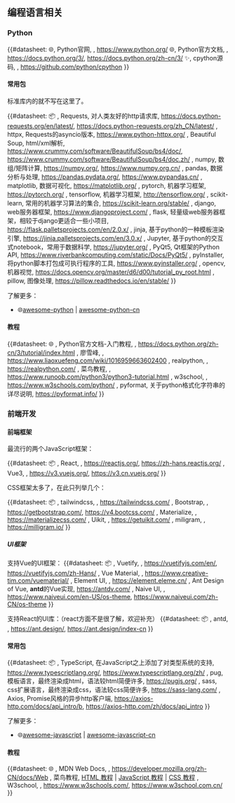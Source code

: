 ## 编程语言相关

### Python

{{#datasheet:
🌐, Python官网, , https://www.python.org/
🌐, Python官方文档, , https://docs.python.org/3/, https://docs.python.org/zh-cn/3/
✨, cpython源码, , https://github.com/python/cpython
}}

#### 常用包

标准库内的就不写在这里了。

{{#datasheet: 📦
, Requests, 对人类友好的http请求库, https://docs.python-requests.org/en/latest/, https://docs.python-requests.org/zh_CN/latest/
, httpx, Requests的asyncio版本, https://www.python-httpx.org/
, Beautiful Soup, html/xml解析, https://www.crummy.com/software/BeautifulSoup/bs4/doc/, https://www.crummy.com/software/BeautifulSoup/bs4/doc.zh/
, numpy, 数组/矩阵计算, https://numpy.org/, https://www.numpy.org.cn/
, pandas, 数据分析与处理, https://pandas.pydata.org/, https://www.pypandas.cn/
, matplotlib, 数据可视化, https://matplotlib.org/
, pytorch, 机器学习框架, https://pytorch.org/
, tensorflow, 机器学习框架, http://tensorflow.org/
, scikit-learn, 常用的机器学习算法的集合, https://scikit-learn.org/stable/
, django, web服务器框架, https://www.djangoproject.com/
, flask, 轻量级web服务器框架，相较于django更适合一些小项目, https://flask.palletsprojects.com/en/2.0.x/
, jinja, 基于python的一种模板渲染引擎, https://jinja.palletsprojects.com/en/3.0.x/
, Jupyter, 基于python的交互式notebook，常用于数据科学, https://jupyter.org/
, PyQt5, Qt框架的Python API, https://www.riverbankcomputing.com/static/Docs/PyQt5/
, pyInstaller, 将python脚本打包成可执行程序的工具, https://www.pyinstaller.org/
, opencv, 机器视觉, https://docs.opencv.org/master/d6/d00/tutorial_py_root.html
, pillow, 图像处理, https://pillow.readthedocs.io/en/stable/
}}

了解更多：

- 🌐[awesome-python](https://github.com/vinta/awesome-python) | [awesome-python-cn](https://github.com/jobbole/awesome-python-cn)

#### 教程

{{#datasheet: 🌐
, Python官方文档-入门教程, , https://docs.python.org/zh-cn/3/tutorial/index.html
, 廖雪峰, , https://www.liaoxuefeng.com/wiki/1016959663602400
, realpython, , https://realpython.com/
, 菜鸟教程, , https://www.runoob.com/python3/python3-tutorial.html
, w3school, , https://www.w3schools.com/python/
, pyformat, 关于python格式化字符串的详尽说明, https://pyformat.info/
}}

### 前端开发

#### 前端框架

最流行的两个JavaScript框架：

{{#datasheet: 📦
, React, , https://reactjs.org/, https://zh-hans.reactjs.org/
, Vue3, , https://v3.vuejs.org/, https://v3.cn.vuejs.org/
}}

CSS框架太多了，在此只列举几个：

{{#datasheet: 📦
, tailwindcss, , https://tailwindcss.com/
, Bootstrap, , https://getbootstrap.com/, https://v4.bootcss.com/
, Materialize, , https://materializecss.com/
, Uikit, , https://getuikit.com/
, miligram, , https://milligram.io/
}}

##### UI框架

支持Vue的UI框架：
{{#datasheet: 📦
, Vuetify, , https://vuetifyjs.com/en/, https://vuetifyjs.com/zh-Hans/
, Vue Material, , https://www.creative-tim.com/vuematerial/
, Element UI, , https://element.eleme.cn/
, Ant Design of Vue, **antd**的Vue实现, https://antdv.com/
, Naive UI, , https://www.naiveui.com/en-US/os-theme, https://www.naiveui.com/zh-CN/os-theme
}}

支持React的UI库：（react方面不是很了解，欢迎补充）
{{#datasheet: 📦
, antd, , https://ant.design/, https://ant.design/index-cn
}}

#### 常用包

{{#datasheet: 📦
, TypeScript, 在JavaScript之上添加了对类型系统的支持, https://www.typescriptlang.org/, https://www.typescriptlang.org/zh/
, pug, 模板语言，最终渲染成html，语法较html简便许多, https://pugjs.org/
, sass, css扩展语言，最终渲染成css，语法较css简便许多, https://sass-lang.com/
, Axios, Promise风格的异步http客户端, https://axios-http.com/docs/api_intro/b, https://axios-http.com/zh/docs/api_intro
}}

了解更多：

- 🌐[awesome-javascript](https://github.com/sorrycc/awesome-javascript) | [awesome-javascript-cn](https://github.com/jobbole/awesome-javascript-cn)

#### 教程

{{#datasheet: 🌐
, MDN Web Docs, , https://developer.mozilla.org/zh-CN/docs/Web
, 菜鸟教程, [HTML 教程](https://www.runoob.com/html/html-tutorial.html) | [JavaScript 教程](https://www.runoob.com/js/js-tutorial.html) | [CSS 教程](https://www.runoob.com/css/css-tutorial.html)
, W3school, , https://www.w3schools.com/, https://www.w3school.com.cn/
}}